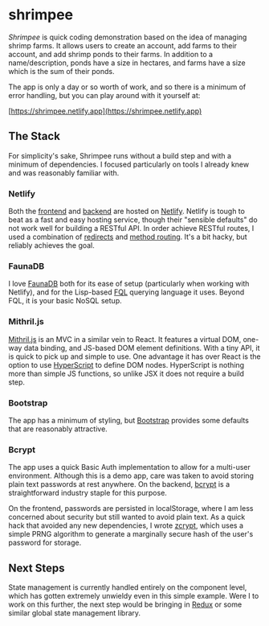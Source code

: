 # shrimpee

_Shrimpee_ is quick coding demonstration based on the idea of managing shrimp
farms. It allows users to create an account, add farms to their account, and
add shrimp ponds to their farms. In addition to a name/description, ponds have
a size in hectares, and farms have a size which is the sum of their ponds.

The app is only a day or so worth of work, and so there is a minimum of error
handling, but you can play around with it yourself at:

[https://shrimpee.netlify.app](https://shrimpee.netlify.app)

## The Stack

For simplicity's sake, Shrimpee runs without a build step and with a minimum of
dependencies. I focused particularly on tools I already knew and was reasonably
familiar with.

### Netlify

Both the [frontend](./public) and [backend](./functions) are hosted on
[Netlify](https://www.netlify.com/). Netlify is tough to beat as a fast and
easy hosting service, though their "sensible defaults" do not work well for
building a RESTful API. In order achieve RESTful routes, I used a combination
of [redirects](./netlify.toml) and
[method routing](./functions/handle-farms-route.js#L81). It's a bit hacky, but
reliably achieves the goal.

### FaunaDB

I love [FaunaDB](https://fauna.com/) both for its ease of setup (particularly
when working with Netlify), and for the Lisp-based
[FQL](https://docs.fauna.com/fauna/current/api/fql/cheat_sheet) querying
language it uses. Beyond FQL, it is your basic NoSQL setup.

### Mithril.js

[Mithril.js](https://mithril.js.org/) is an MVC in a similar vein to React. It
features a virtual DOM, one-way data binding, and JS-based DOM element
definitions. With a tiny API, it is quick to pick up and simple to use. One
advantage it has over React is the option to use
[HyperScript](https://github.com/hyperhype/hyperscript) to define DOM nodes.
HyperScript is nothing more than simple JS functions, so unlike JSX it does not
require a build step.

### Bootstrap

The app has a minimum of styling, but [Bootstrap](https://getbootstrap.com/)
provides some defaults that are reasonably attractive.

### Bcrypt

The app uses a quick Basic Auth implementation to allow for a multi-user
environment. Although this is a demo app, care was taken to avoid storing plain
text passwords at rest anywhere. On the backend,
[bcrypt](https://github.com/kelektiv/node.bcrypt.js) is a straightforward
industry staple for this purpose.

On the frontend, passwords are persisted in localStorage, where I am less
concerned about security but still wanted to avoid plain text. As a quick hack
that avoided any new dependencies, I wrote
[zcrypt](./public/app/services/auth.js#L22), which uses a simple PRNG algorithm
to generate a marginally secure hash of the user's password for storage.

## Next Steps

State management is currently handled entirely on the component level, which
has gotten extremely unwieldy even in this simple example. Were I to work on
this further, the next step would be bringing in [Redux](https://redux.js.org/)
or some similar global state management library.
